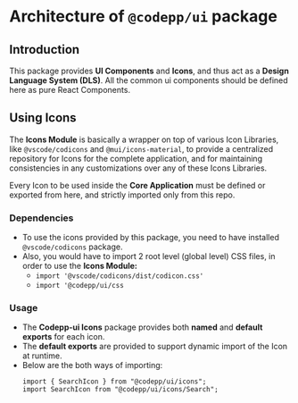 # Architecture of `@codepp/ui` package

## Introduction

This package provides **UI Components** and **Icons**, and thus act as a **Design Language System (DLS)**. All the common ui components should be defined here as pure React Components.

## Using Icons

The **Icons Module** is basically a wrapper on top of various Icon Libraries, like `@vscode/codicons` and `@mui/icons-material`, to provide a centralized repository for Icons for the complete application, and for maintaining consistencies in any customizations over any of these Icons Libraries.

Every Icon to be used inside the **Core Application** must be defined or exported from here, and strictly imported only from this repo.

### Dependencies

- To use the icons provided by this package, you need to have installed `@vscode/codicons` package.
  <br>
- Also, you would have to import 2 root level (global level) CSS files, in order to use the **Icons Module:**
  - `import '@vscode/codicons/dist/codicon.css'`
    <br>
  - `import '@codepp/ui/css`

### Usage

- The **Codepp-ui Icons** package provides both **named** and **default exports** for each icon.
  <br>
- The **default exports** are provided to support dynamic import of the Icon at runtime.
  <br>
- Below are the both ways of importing:
  ```tsx
  import { SearchIcon } from "@codepp/ui/icons";
  import SearchIcon from "@codepp/ui/icons/Search";
  ```
